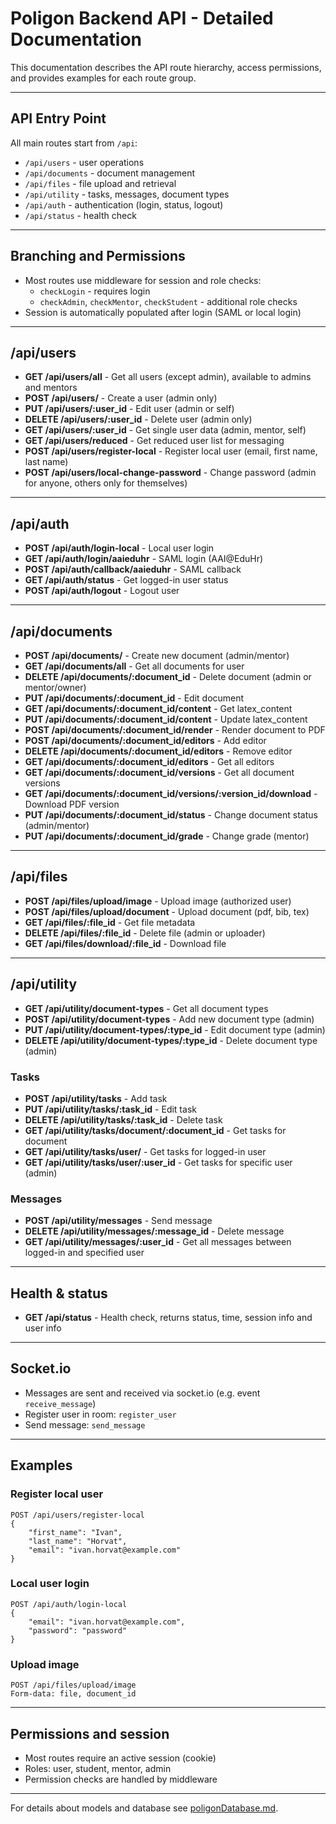
# Poligon Backend API - Detailed Documentation

This documentation describes the API route hierarchy, access permissions, and provides examples for each route group.

---

## API Entry Point

All main routes start from `/api`:
- `/api/users` - user operations
- `/api/documents` - document management
- `/api/files` - file upload and retrieval
- `/api/utility` - tasks, messages, document types
- `/api/auth` - authentication (login, status, logout)
- `/api/status` - health check

---

## Branching and Permissions
- Most routes use middleware for session and role checks:
	- `checkLogin` - requires login
	- `checkAdmin`, `checkMentor`, `checkStudent` - additional role checks
- Session is automatically populated after login (SAML or local login)

---

## /api/users
- **GET /api/users/all** - Get all users (except admin), available to admins and mentors
- **POST /api/users/** - Create a user (admin only)
- **PUT /api/users/:user_id** - Edit user (admin or self)
- **DELETE /api/users/:user_id** - Delete user (admin only)
- **GET /api/users/:user_id** - Get single user data (admin, mentor, self)
- **GET /api/users/reduced** - Get reduced user list for messaging
- **POST /api/users/register-local** - Register local user (email, first name, last name)
- **POST /api/users/local-change-password** - Change password (admin for anyone, others only for themselves)

---

## /api/auth
- **POST /api/auth/login-local** - Local user login
- **GET /api/auth/login/aaieduhr** - SAML login (AAI@EduHr)
- **POST /api/auth/callback/aaieduhr** - SAML callback
- **GET /api/auth/status** - Get logged-in user status
- **POST /api/auth/logout** - Logout user

---

## /api/documents
- **POST /api/documents/** - Create new document (admin/mentor)
- **GET /api/documents/all** - Get all documents for user
- **DELETE /api/documents/:document_id** - Delete document (admin or mentor/owner)
- **PUT /api/documents/:document_id** - Edit document
- **GET /api/documents/:document_id/content** - Get latex_content
- **PUT /api/documents/:document_id/content** - Update latex_content
- **POST /api/documents/:document_id/render** - Render document to PDF
- **POST /api/documents/:document_id/editors** - Add editor
- **DELETE /api/documents/:document_id/editors** - Remove editor
- **GET /api/documents/:document_id/editors** - Get all editors
- **GET /api/documents/:document_id/versions** - Get all document versions
- **GET /api/documents/:document_id/versions/:version_id/download** - Download PDF version
- **PUT /api/documents/:document_id/status** - Change document status (admin/mentor)
- **PUT /api/documents/:document_id/grade** - Change grade (mentor)

---

## /api/files
- **POST /api/files/upload/image** - Upload image (authorized user)
- **POST /api/files/upload/document** - Upload document (pdf, bib, tex)
- **GET /api/files/:file_id** - Get file metadata
- **DELETE /api/files/:file_id** - Delete file (admin or uploader)
- **GET /api/files/download/:file_id** - Download file

---

## /api/utility
- **GET /api/utility/document-types** - Get all document types
- **POST /api/utility/document-types** - Add new document type (admin)
- **PUT /api/utility/document-types/:type_id** - Edit document type (admin)
- **DELETE /api/utility/document-types/:type_id** - Delete document type (admin)

### Tasks
- **POST /api/utility/tasks** - Add task
- **PUT /api/utility/tasks/:task_id** - Edit task
- **DELETE /api/utility/tasks/:task_id** - Delete task
- **GET /api/utility/tasks/document/:document_id** - Get tasks for document
- **GET /api/utility/tasks/user/** - Get tasks for logged-in user
- **GET /api/utility/tasks/user/:user_id** - Get tasks for specific user (admin)

### Messages
- **POST /api/utility/messages** - Send message
- **DELETE /api/utility/messages/:message_id** - Delete message
- **GET /api/utility/messages/:user_id** - Get all messages between logged-in and specified user

---

## Health & status
- **GET /api/status** - Health check, returns status, time, session info and user info

---

## Socket.io
- Messages are sent and received via socket.io (e.g. event `receive_message`)
- Register user in room: `register_user`
- Send message: `send_message`

---

## Examples
### Register local user
```http
POST /api/users/register-local
{
	"first_name": "Ivan",
	"last_name": "Horvat",
	"email": "ivan.horvat@example.com"
}
```

### Local user login
```http
POST /api/auth/login-local
{
	"email": "ivan.horvat@example.com",
	"password": "password"
}
```

### Upload image
```http
POST /api/files/upload/image
Form-data: file, document_id
```

---

## Permissions and session
- Most routes require an active session (cookie)
- Roles: user, student, mentor, admin
- Permission checks are handled by middleware

---

For details about models and database see [poligonDatabase.md](./poligonDatabase.md).
